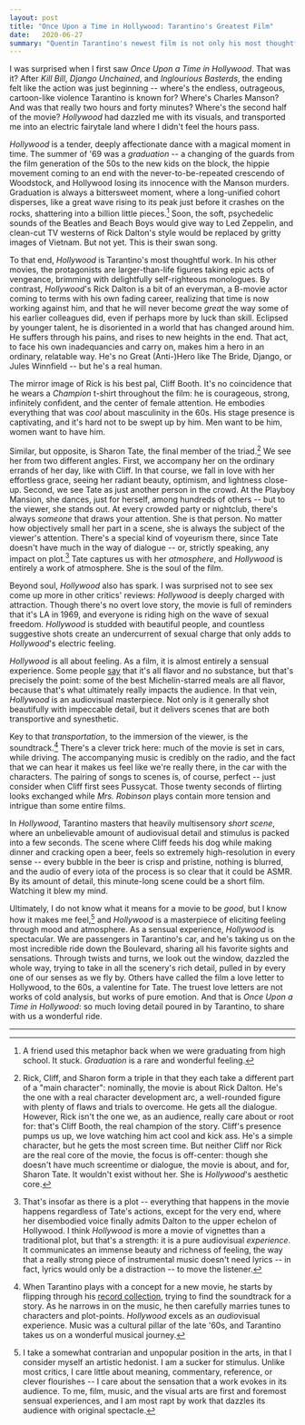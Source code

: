 ```yaml
---
layout: post
title: "Once Upon a Time in Hollywood: Tarantino's Greatest Film"
date:   2020-06-27
summary: "Quentin Tarantino's newest film is not only his most thoughtful and affectionate, but also his most enthralling and spectacular: an unparallelled masterpiece of mood and atmosphere. "
---
```



I was surprised when I first saw *Once Upon a Time in Hollywood*.
That was it? After *Kill Bill*, *Django Unchained*, and *Inglourious Basterds*,
the ending felt like the action was just beginning -- where's the endless, outrageous,
cartoon-like violence Tarantino is known for? Where's Charles Manson? And was
that really two hours and forty minutes? Where's the second half of the movie?
*Hollywood* had dazzled me with its visuals, and
transported me into an electric fairytale land where I didn't feel the hours pass.


*Hollywood* is a tender, deeply affectionate dance with a magical moment in time.
The summer of '69 was a *graduation* -- a changing of the guards from the
film generation of the 50s to the new kids on the block, the hippie movement
coming to an end with the never-to-be-repeated crescendo of Woodstock,
and Hollywood losing its innocence with the Manson murders. Graduation
is always a bittersweet moment, where a long-unified cohort
disperses, like a great wave rising to its peak just before
it crashes on the rocks, shattering into a billion little pieces.[^1]
Soon, the soft, psychedelic sounds of the Beatles and Beach Boys would give way
to Led Zeppelin, and clean-cut TV westerns of Rick Dalton's style would
be replaced by gritty images of Vietnam. But not yet. This is their swan song.


To that end, *Hollywood* is Tarantino's most thoughtful work.
In his other movies, the protagonists are larger-than-life figures taking epic acts of vengeance,
brimming with delightfully self-righteous monologues.
By contrast, *Hollywood*'s
Rick Dalton is a bit of an everyman, a B-movie actor coming to terms
with his own fading career,
realizing that time is now working against him,
and that he will never become *great* the way
some of his earlier colleagues did, even if perhaps more by luck than skill.
Eclipsed by younger talent, he is disoriented in
a world that has changed around him. He suffers through his pains,
and rises to new heights in the end.
That act, to face his own inadequancies and carry on, makes him a hero
in an ordinary, relatable way.
He's no Great (Anti-)Hero
like The Bride, Django, or Jules Winnfield -- but he's a real human.


The mirror image of Rick is his best pal, Cliff Booth.
It's no coincidence that he wears
a *Champion* t-shirt throughout the film: he is courageous,
strong, infinitely confident, and the center of female attention.
He embodies everything that was *cool* about masculinity in the 60s.
His stage presence is captivating, and it's hard not to be swept up by him.
Men want to be him, women want to have him.


Similar, but opposite, is Sharon Tate, the final member of the triad.[^2]
We see her from two different angles.
First, we accompany her on the ordinary errands of her day, like with Cliff.
In that course, we fall in love with her effortless grace, seeing
her radiant beauty, optimism, and lightness close-up. Second,
we see Tate as just another person in the crowd. At the Playboy Mansion,
she dances, just for herself, among hundreds of others -- but to the viewer,
she stands out. At every crowded party or nightclub, there's always *someone* that
draws your attention. She is that person.
No matter
how objectively small her part in a scene, she is always
the subject of the viewer's attention.
There's a special kind of voyeurism there, since Tate
doesn't have much in the way of dialogue -- or, strictly speaking, any impact
on plot.[^3]
Tate captures us with her *atmosphere*, and *Hollywood* is
entirely a work of atmosphere. She is the soul of the film.


Beyond soul, *Hollywood* also has spark.
I was surprised not to see sex come up more in other critics' reviews:
*Hollywood* is deeply charged with attraction. Though there's no
overt love story, the movie is full of reminders that it's LA in 1969,
and everyone is riding
high on the wave of sexual freedom. *Hollywood* is studded with beautiful people,
and countless suggestive shots create an  undercurrent of sexual charge
that only adds to *Hollywood*'s electric feeling.


*Hollywood* is all about feeling. As a film, it is almost entirely a sensual experience.
Some people [say](https://www.reddit.com/r/moviescirclejerk/comments/hfexhk/me_when_i_say_jackie_brown_is_tarantinos_best_film/fvye4wu/)
that it's all flavor and no substance, but that's precisely the point: some of the
best Michelin-starred meals are all flavor, because that's what
ultimately really impacts the audience. In that vein,
*Hollywood* is an audiovisual masterpiece. Not only is it generally shot beautifully
with impeccable detail, but it delivers scenes that are both transportive and
synesthetic.


Key to that *transportation*, to the immersion of the viewer, is the soundtrack.[^4] There's a
clever trick here: much of the movie is set in cars, while driving.
The accompanying music is credibly on the radio, and the fact that we can hear it
makes us feel like we're really there, in the car with the characters. The pairing
of songs to scenes is, of course, perfect -- just consider when
Cliff first sees Pussycat. Those twenty seconds of flirting looks exchanged
while *Mrs. Robinson* plays contain more tension and intrigue than some entire films.


In *Hollywood*, Tarantino masters that heavily multisensory *short scene*, where
an unbelievable amount of audiovisual detail and stimulus is packed into a few
seconds. The scene where Cliff feeds his dog while making dinner and
cracking open a beer, feels so extremely high-resolution in every sense --
every bubble in the beer is crisp and pristine, nothing is blurred, and
the audio of every iota of the process is so clear that it could be ASMR.
By its amount of detail, this minute-long scene could be a short film.
Watching it blew my mind.


Ultimately, I do not know what it means for a movie to be
*good*, but I know how it makes me feel,[^5] and *Hollywood* is a masterpiece
of eliciting feeling through mood and atmosphere. As a sensual experience,
*Hollywood* is spectacular.
We are passengers in Tarantino's car,
and he's taking us on
the most incredible ride down the Boulevard,
sharing all his favorite sights and sensations.
Through twists and turns,
we look out the window,
dazzled the whole way,
trying to take in all the scenery's rich detail,
pulled in by every one of our senses as we fly by.
Others have called the film a love letter to Hollywood,
to the 60s, a valentine for Tate. The truest love letters
are not works of cold analysis, but works of pure emotion. And that is
*Once Upon a Time in Hollywood*: so much loving detail poured in by Tarantino,
to share with us a wonderful ride.

---

[^1]:
    A friend used this metaphor back when we were graduating from
    high school. It stuck. *Graduation* is a rare and wonderful feeling.

[^2]:
    Rick, Cliff, and Sharon form a triple in that they each take a different
    part of a "main character":
    nominally, the movie is about Rick Dalton. He's the one with a real
    character development arc, a well-rounded figure with plenty of flaws
    and trials to overcome. He gets all the dialogue.
    However, Rick isn't the one we, as an audience,
    really care about or root for: that's Cliff Booth, the real champion of the story.
    Cliff's presence pumps us up, we love watching him act cool and kick ass.
    He's a simple character, but he gets the most screen time.
    But neither Cliff nor Rick are the real core of the movie,
    the focus is off-center: though she doesn't have
    much screentime or dialogue, the movie is about, and for, Sharon Tate.
    It wouldn't exist without her. She is *Hollywood*'s aesthetic core.


[^3]:
    That's insofar as there is a plot -- everything that happens in the movie happens
    regardless of Tate's actions, except for the very end, where her disembodied
    voice finally admits Dalton to the upper echelon of Hollywood.
    I think *Hollywood* is more a movie of vignettes than
    a traditional plot, but that's a strength: it is a pure audiovisual *experience*.
    It communicates an immense beauty and richness of feeling, the way that a
    really strong piece of instrumental music doesn't need lyrics --
    in fact, lyrics would only be a distraction -- to move the listener.

[^4]:
    When Tarantino plays with a concept for a new movie, he starts by flipping through
    his [record collection](https://blog.discogs.com/en/quentin-tarantino-is-as-proud-of-his-soundtracks-as-he-is-of-his-films/),
    trying to find the soundtrack for a story. As he narrows in on the music, he then
    carefully marries tunes to characters and plot-points. *Hollywood* excels as an
    *audio*visual experience. Music was a cultural pillar of the late '60s,
    and Tarantino takes us on a wonderful musical journey.

[^5]:
    I take a somewhat contrarian and unpopular position in the arts,
    in that I consider myself an artistic hedonist. I am a sucker for stimulus.
    Unlike most critics,
    I care little about meaning, commentary, reference, or clever flourishes --
    I care about the sensation that a work evokes in its audience.
    To me, film, music, and the visual arts are first and foremost sensual
    experiences, and I am most rapt by work that dazzles its audience with
    original spectacle.
